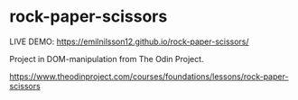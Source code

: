 # rock-paper-scissors

LIVE DEMO: https://emilnilsson12.github.io/rock-paper-scissors/

Project in DOM-manipulation from The Odin Project.

https://www.theodinproject.com/courses/foundations/lessons/rock-paper-scissors

